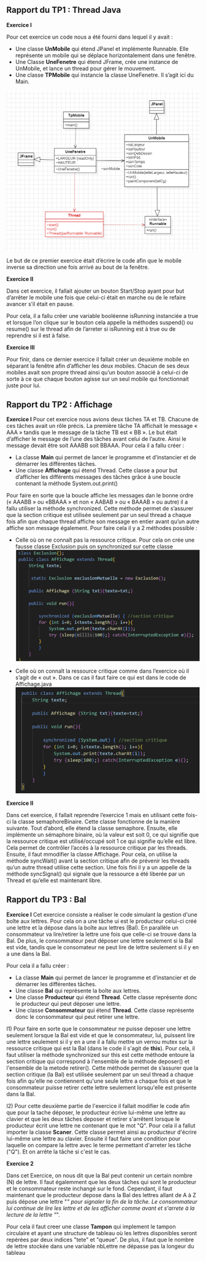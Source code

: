 ## Rapport du TP1 : Thread Java

**Exercice I** 

Pour cet exercice un code nous a été fourni dans lequel il y avait :

- Une classe **UnMobile** qui étend JPanel et implémente Runnable. Elle représente un mobile qui se déplace horizontalement dans une fenêtre.
- Une Classe **UneFenetre** qui étend JFrame, crée une instance de UnMobile, et lance un thread pour gérer le mouvement.
- Une classe **TPMobile** qui instancie la classe UneFenetre. Il s’agit ici du Main.

![Diagramme UML du TPMobile](res/Diagramme_TP_Mobile.png)

Le but de ce premier exercice était d’écrire le code afin que le mobile inverse sa direction une fois arrivé au bout de la fenêtre.

**Exercice II** 

Dans cet exercice, il fallait ajouter un bouton Start/Stop ayant pour but d’arrêter le mobile une fois que celui-ci était en marche ou de le refaire avancer s’il était en pause. 

Pour cela, il a fallu créer une variable booléenne isRunning instanciée a true et lorsque l’on clique sur le bouton cela appelle la méthodes suspend() ou resume() sur le thread afin de l’arreter si isRunning est à true ou de reprendre si il est à false.




**Exercice III** 

Pour finir, dans ce dernier exercice il fallait créer un deuxième mobile en séparant la fenêtre afin d’afficher les deux mobiles. Chacun de ses deux mobiles avait son propre thread ainsi qu’un bouton associé à celui-ci de sorte à ce que chaque bouton agisse sur un seul mobile qui fonctionnait juste pour lui.

## Rapport du TP2 : Affichage

**Exercice I** 
Pour cet exercice nous avions deux tâches TA et TB. Chacune de ces tâches avait un rôle précis. La première tâche TA affichait le message « AAA » tandis que le message de la tâche TB est « BB ». Le but était d’afficher le message de l’une des tâches avant celui de l’autre. Ainsi le message devait être soit AAABB soit BBAAA.
Pour cela il a fallu créer :
-	La classe **Main** qui permet de lancer le programme et d’instancier et de démarrer les différentes tâches.
-	Une classe **Affichage** qui étend Thread. Cette classe a pour but d’afficher les différents messages des tâches grâce à une boucle contenant la méthode System.out.print()

Pour faire en sorte que la boucle affiche les messages dan le bonne ordre (« AAABB » ou «BBAAA » et non « AABAB » ou « BAAAB » ou autre) il a fallu utiliser la méthode synchronized.
Cette méthode permet de s’assurer que la section critique est utilisée seulement par un seul thread a chaque fois afin que chaque thread affiche son message en entier avant qu’un autre affiche son message également. 
Pour faire cela il y a 2 méthodes possible : 
-	Celle où on ne connaît pas la ressource critique. Pour cela on crée une fausse classe Exclusion puis on synchronized sur cette classe
![Image du code sans connaissance de la ressource critique](res/image_synchronized.png)

-	Celle où on connaît la ressource critique comme dans l’exercice où il s’agit de « out ». Dans ce cas il faut faire ce qui est dans le code de Affichage.java
![Image du code avec connaissance de la ressource critique](res/image_synchronized_out.png)
  
**Exercice II**

Dans cet exercice, il fallait reprendre l’exercice 1 mais en utilisant cette fois-ci la classe semaphoreBinaire.
Cette classe fonctionne de la manière suivante. Tout d’abord, elle étend la classe semaphore.
Ensuite, elle implémente un sémaphore binaire, où la valeur est soit 0, ce qui signifie que la ressource critique est utilisé/occupé soit 1 ce qui signifie qu’elle est libre. 
Cela permet de contrôler l’accès à la ressource critique par les threads.
Ensuite, il faut mmodifier la classe Affichage. Pour cela, on utilise la méthode syncWait() avant la section critique afin de prévenir les threads qu’un autre thread utilise cette section. Une fois fini il y a un appelle de la méthode syncSignal() qui signale que la ressource a été liberée par un Thread et qu’elle est maintenant libre.

## Rapport du TP3 : Bal

**Exercice I** 
Cet exercice consiste a réaliser le code simulant la gestion d'une boîte aux lettres. Pour cela on a une tâche ui est le producteur celui-ci créé une lettre et la dépose dans la boîte aux lettres (Bal). En parallèle un consommateur va lire/retirer la lettre une fois que celle-ci se trouve dans la Bal. De plus, le consommateur peut déposer une lettre seulement si la Bal est vide, tandis que le consomateur ne peut lire de lettre seulement si il y en a une dans la Bal.

Pour cela il a fallu créer :
-	La classe **Main** qui permet de lancer le programme et d’instancier et de démarrer les différentes tâches.
-	Une classe **Bal** qui représente la boîte aux lettres.
-	Une classe **Producteur** qui étend **Thread**. Cette classe représente donc le producteur qui peut déposer une lettre.
-	Une classe **Consommateur** qui étend **Thread**. Cette classe représente donc le consommateur qui peut retirer une lettre.

I1) 
Pour faire en sorte que le consommateur ne puisse deposer une lettre seulement lorsque la Bal est vide et que le consommateur, lui, puissent lire une lettre seulement si il y en a une il a fallu mettre un verrou mutex sur la ressource critique qui est la Bal (dans le code il s'agit de **this**). Pour cela, il faut utiliser la méthode synchronized sur this est cette méthode entoure la section critique qui correspond à l'ensemble de la méthode deposer() et l'ensemble de la metode retirer().
Cette méthode permet de s’assurer que la section critique (la Bal) est utilisée seulement par un seul thread a chaque fois afin qu'elle ne contiennent qu'une seule lettre a chaque fois et que le consommateur puisse retirer cette lettre seulement lorsqu'elle est présente dans la Bal.

I2)
Pour cette deuxième partie de l'exercice il fallait modifier le code afin que pour la tache déposer, le producteur écrive lui-même une lettre au clavier et que les deux tâches deposer et retirer s'arrêtent lorsque le producteur écrit une lettre ne contenant que le mot "Q".
Pour cela il a fallut importer la classe **Scaner**. Cette classe permet ainsi au producteur d'écrire lui-même une lettre au clavier. Ensuite il faut faire une condition pour laquelle on compare la lettre avec le terme permettant d'arreter les tâche ("Q"). Et on arrête la tâche si c'est le cas.

**Exercice 2**

Dans cet Exercice, on nous dit que la Bal peut contenir un certain nombre (N) de lettre. Il faut égalemment que les deux tâches qui sont le producteur et le consommateur reste inchangé sur le fond. Cependant, il faut maintenant que le producteur depose dans la Bal des lettres allant de A à Z puis dépose une lettre "*" pour signaler la fin de la tâche. Le consommateur lui continue de lire les lettre et de les afficher comme avant et s'arrete à la lecture de la lettre "*".

Pour cela il faut creer une classe **Tampon** qui implement le tampon circulaire et ayant une structure de tableau où les lettres disponibles seront repérées par deux indices "tete" et "queue". De plus, il faut que le nombre de lettre stockée dans une variable nbLettre ne dépasse pas la longeur du tableau 




